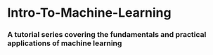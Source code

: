 # Intro-To-Machine-Learning
### A tutorial series covering the fundamentals and practical applications of machine learning
